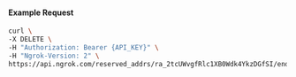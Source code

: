 <!-- Code generated for API Clients. DO NOT EDIT. -->

#### Example Request

```bash
curl \
-X DELETE \
-H "Authorization: Bearer {API_KEY}" \
-H "Ngrok-Version: 2" \
https://api.ngrok.com/reserved_addrs/ra_2tcUWvgfRlc1XB0Wdk4YkzDGfSI/endpoint_configuration
```
